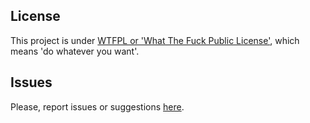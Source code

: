 

## License

This project is under [WTFPL or 'What The Fuck Public License'](https://es.wikipedia.org/wiki/WTFPL), which means 'do whatever you want'.

## Issues 

Please, report issues or suggestions [here](https://github.com/allnulled/mysql-schema-generator/issues/new).

